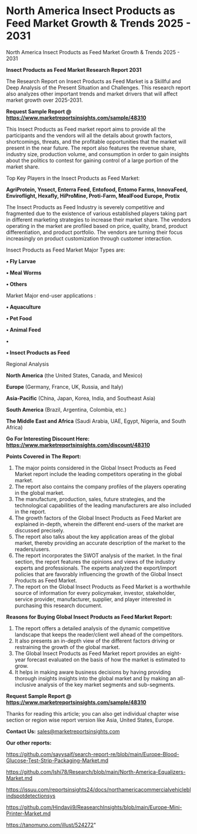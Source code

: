 # North America Insect Products as Feed Market Growth & Trends 2025 - 2031
North America Insect Products as Feed Market Growth & Trends 2025 - 2031

<strong>Insect Products as Feed Market Research Report 2031</strong>

The Research Report on Insect Products as Feed Market is a Skillful and Deep Analysis of the Present Situation and Challenges. This research report also analyzes other important trends and market drivers that will affect market growth over 2025-2031.

<strong>Request Sample Report @ <a href=https://www.marketreportsinsights.com/sample/48310>https://www.marketreportsinsights.com/sample/48310</a></strong>

This Insect Products as Feed market report aims to provide all the participants and the vendors will all the details about growth factors, shortcomings, threats, and the profitable opportunities that the market will present in the near future. The report also features the revenue share, industry size, production volume, and consumption in order to gain insights about the politics to contest for gaining control of a large portion of the market share.

Top Key Players in the Insect Products as Feed Market:

<strong>AgriProtein, Ynsect, Enterra Feed, Entofood, Entomo Farms, InnovaFeed, Enviroflight, Hexafly, HiProMine, Proti-Farm, MealFood Europe, Protix</strong>

The Insect Products as Feed Industry is severely competitive and fragmented due to the existence of various established players taking part in different marketing strategies to increase their market share. The vendors operating in the market are profiled based on price, quality, brand, product differentiation, and product portfolio. The vendors are turning their focus increasingly on product customization through customer interaction.

Insect Products as Feed Market Major Types are:

<strong>•  Fly Larvae

•  Meal Worms

•  Others</strong>

Market Major end-user applications :

<strong>•  Aquaculture

•  Pet Food

•  Animal Feed

•  

•  Insect Products as Feed</strong>

Regional Analysis

</u><strong><b>North America</b></strong> (the United States, Canada, and Mexico)

<strong><b>Europe </b></strong>(Germany, France, UK, Russia, and Italy)

<strong><b>Asia-Pacific</b></strong> (China, Japan, Korea, India, and Southeast Asia)

<strong><b>South America</b></strong> (Brazil, Argentina, Colombia, etc.)

<strong><b>The Middle East and Africa</b></strong> (Saudi Arabia, UAE, Egypt, Nigeria, and South Africa)

<strong>Go For Interesting Discount Here: <a href=https://www.marketreportsinsights.com/discount/48310>https://www.marketreportsinsights.com/discount/48310</a></strong>

<strong>Points Covered in The Report:</strong>
<ol>
  <li>The major points considered in the Global Insect Products as Feed Market report include the leading competitors operating in the global market.</li>
  <li>The report also contains the company profiles of the players operating in the global market.</li>
  <li>The manufacture, production, sales, future strategies, and the technological capabilities of the leading manufacturers are also included in the report.</li>
  <li>The growth factors of the Global Insect Products as Feed Market are explained in-depth, wherein the different end-users of the market are discussed precisely.</li>
  <li>The report also talks about the key application areas of the global market, thereby providing an accurate description of the market to the readers/users.</li>
  <li>The report incorporates the SWOT analysis of the market. In the final section, the report features the opinions and views of the industry experts and professionals. The experts analyzed the export/import policies that are favorably influencing the growth of the Global Insect Products as Feed Market.</li>
  <li>The report on the Global Insect Products as Feed Market is a worthwhile source of information for every policymaker, investor, stakeholder, service provider, manufacturer, supplier, and player interested in purchasing this research document.</li>
</ol>
<strong>Reasons for Buying Global Insect Products as Feed Market Report:</strong>

<ol>
  <li>The report offers a detailed analysis of the dynamic competitive landscape that keeps the reader/client well ahead of the competitors.</li>
  <li>It also presents an in-depth view of the different factors driving or restraining the growth of the global market.</li>
  <li>The Global Insect Products as Feed Market report provides an eight-year forecast evaluated on the basis of how the market is estimated to grow.</li>
  <li>It helps in making aware business decisions by having providing thorough insights insights into the global market and by making an all-inclusive analysis of the key market segments and sub-segments.</li>
</ol>
<strong>Request Sample Report @ <a href=https://www.marketreportsinsights.com/sample/48310>https://www.marketreportsinsights.com/sample/48310</a></strong>


Thanks for reading this article; you can also get individual chapter wise section or region wise report version like Asia, United States, Europe.

<strong>Contact Us:</strong>
sales@marketreportsinsights.com

<strong>Our other reports:</strong>

<a href=https://github.com/sayysaif/search-report-re/blob/main/Europe-Blood-Glucose-Test-Strip-Packaging-Market.md>https://github.com/sayysaif/search-report-re/blob/main/Europe-Blood-Glucose-Test-Strip-Packaging-Market.md</a>

<a href=https://github.com/Ishi78/Research/blob/main/North-America-Equalizers-Market.md>https://github.com/Ishi78/Research/blob/main/North-America-Equalizers-Market.md</a>

<a href=https://issuu.com/reportsinsights24/docs/northamericacommercialvehicleblindspotdetectionsys>https://issuu.com/reportsinsights24/docs/northamericacommercialvehicleblindspotdetectionsys</a>

<a href=https://github.com/Hindavii9/ReasearchInsights/blob/main/Europe-Mini-Printer-Market.md>https://github.com/Hindavii9/ReasearchInsights/blob/main/Europe-Mini-Printer-Market.md</a>

<a href=https://tanomuno.com/illust/524272>https://tanomuno.com/illust/524272</a>"
